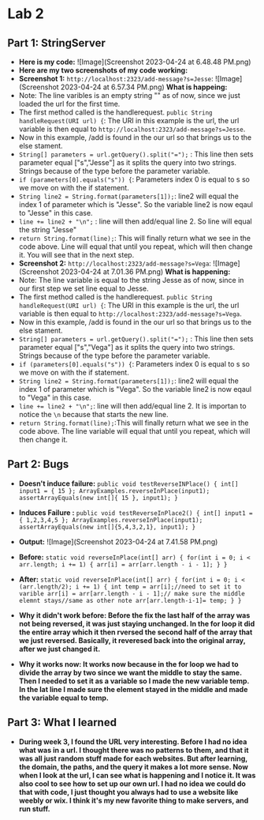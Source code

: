 # Lab 2
## Part 1: StringServer
- **Here is my code:** ![Image](Screenshot 2023-04-24 at 6.48.48 PM.png)
- **Here are my two screenshots of my code working:**
- **Screenshot 1:** `http://localhost:2323/add-message?s=Jesse`: ![Image](Screenshot 2023-04-24 at 6.57.34 PM.png)
**What is happeing:**
- Note: The line varibles is an empty string "" as of now, since we just loaded the url for the first time.
- The first method called is the handlerequest. `public String handleRequest(URI url) {`: The URI in this example is the url, the url variable is then equal to `http://localhost:2323/add-message?s=Jesse`.
- Now in this example, /add is found in the our url so that brings us to the else stament.
- `String[] parameters = url.getQuery().split("=");` : This line then sets parameter equal ["s","Jesse"] as it splits the query into two strings. Strings because of the type before the parameter variable.
- `if (parameters[0].equals("s")) {`: Parameters index 0 is equal to s so we move on with the if statement.
- `String line2 = String.format(parameters[1]);`: line2 will equal the index 1 of parameter which is "Jesse". So the variable line2 is now eqaul to "Jesse" in this case.
- `line += line2 + "\n";` : line will then add/equal line 2. So line will equal the string "Jesse"
- `return String.format(line);`: This will finally return what we see in the code above. Line will equal that until you repeat, which will then change it. You will see that in the next step.
- **Screenshot 2:** `http://localhost:2323/add-message?s=Vega`: ![Image](Screenshot 2023-04-24 at 7.01.36 PM.png)
**What is happening:**
- Note: The line variable is equal to the string Jesse as of now, since in our first step we set line equal to Jesse. 
- The first method called is the handlerequest. `public String handleRequest(URI url) {`: The URI in this example is the url, the url variable is then equal to `http://localhost:2323/add-message?s=Vega`.
- Now in this example, /add is found in the our url so that brings us to the else stament. 
- `String[] parameters = url.getQuery().split("=");` : This line then sets parameter equal ["s","Vega"] as it splits the query into two strings. Strings because of the type before the parameter variable.
- `if (parameters[0].equals("s")) {`: Parameters index 0 is equal to s so we move on with the if statement. 
- `String line2 = String.format(parameters[1]);`: line2 will equal the index 1 of parameter which is "Vega". So the variable line2 is now eqaul to "Vega" in this case. 
- `line += line2 + "\n";`: line will then add/equal line 2. It is importan to notice the `\n` because that starts the new line.
- `return String.format(line);`:This will finally return what we see in the code above. The line variable will equal that until you repeat, which will then change it.


  
## Part 2: Bugs
- **Doesn't induce failure:** `public void testReverseINPlace() {
    int[] input1 = { 15 };
    ArrayExamples.reverseInPlace(input1);
    assertArrayEquals(new int[]{ 15 }, input1);
	}`
- **Induces Failure :** `public void testReverseInPlace2() {
    int[] input1 = { 1,2,3,4,5 };
    ArrayExamples.reverseInPlace(input1);
    assertArrayEquals(new int[]{5,4,3,2,1}, input1);
	}`
  
- **Output:** ![Image](Screenshot 2023-04-24 at 7.41.58 PM.png)
- **Before:**  `static void reverseInPlace(int[] arr) {
    for(int i = 0; i < arr.length; i += 1) {
      arr[i] = arr[arr.length - i - 1];
    }
  }`
- **After:**  `static void reverseInPlace(int[] arr) {
    for(int i = 0; i < (arr.length/2); i += 1) {
    int temp = arr[i];//need to set it to varible
      arr[i] = arr[arr.length - i - 1];// make sure the middle elemnt stays//same as other note
      arr[arr.length-i-1]= temp;
    }
  }`
- **Why it didn't work before: Before the fix the last half of the array was not being reversed, it was just staying unchanged. In the for loop it did the entire array which it then rversed the second half of the array that we just reversed. Basically, it reveresed back into the original array, after we just changed it.**
- **Why it works now: It works now because in the for loop we had to divide the array by two since we want the middle to stay the same. Then I needed to set it as a variable so I made the new variable temp. In the lat line  I made sure the element stayed in the middle and made the variable equal to temp.**

	
## Part 3: What I learned
- **During week 3, I found the URL very interesting. Before I had no idea what was in a url. I thought there was no patterns to them, and that it was all just random stuff made for each websites. But after learning, the domain, the paths, and the query it makes a lot more sense. Now when I look at the url, I can see what is happening and I notice it. It was also cool to see how to set up our own url. I had no idea we could do that with code, I just thought you always had to use a website like weebly or wix. I think it's my new favorite thing to make servers, and run stuff.**
